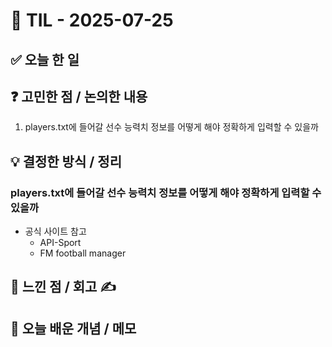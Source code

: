 # 📅 TIL - 2025-07-25

## ✅ 오늘 한 일

## ❓ 고민한 점 / 논의한 내용
1. players.txt에 들어갈 선수 능력치 정보를 어떻게 해야 정확하게 입력할 수 있을까

## 💡 결정한 방식 / 정리
### players.txt에 들어갈 선수 능력치 정보를 어떻게 해야 정확하게 입력할 수 있을까
- 공식 사이트 참고
  - API-Sport
  - FM football manager


## 📌 느낀 점 / 회고 ✍️

## 📘 오늘 배운 개념 / 메모